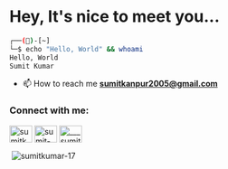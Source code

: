 # Hey, It's nice to meet you...


```bash
┌──()-[~]
└─$ echo "Hello, World" && whoami 
Hello, World
Sumit Kumar
``` 

- 📫 How to reach me **sumitkanpur2005@gmail.com**


<h3 align="left">Connect with me:</h3>
<p align="left">
<a href="https://twitter.com/sumitk371" target="blank"><img align="center" src="https://raw.githubusercontent.com/rahuldkjain/github-profile-readme-generator/master/src/images/icons/Social/twitter.svg" alt="sumitk371" height="30" width="40" /></a>
<a href="https://linkedin.com/in/sumit-kumar-614128207" target="blank"><img align="center" src="https://raw.githubusercontent.com/rahuldkjain/github-profile-readme-generator/master/src/images/icons/Social/linked-in-alt.svg" alt="sumit-kumar-614128207" height="30" width="40" /></a>
<a href="https://instagram.com/___sumitk" target="blank"><img align="center" src="https://raw.githubusercontent.com/rahuldkjain/github-profile-readme-generator/master/src/images/icons/Social/instagram.svg" alt="___sumitk" height="30" width="40" /></a>
</p>

<p>&nbsp;<img align="center" src="https://github-readme-stats.vercel.app/api?username=sumitkumar-17&show_icons=true&locale=en&theme=transparent" alt="sumitkumar-17" /></p>

<!--
<p>&nbsp;<img align="center" src="https://github-readme-stats.vercel.app/api/top-langs/?username=SumitKumar-17&exclude_repo=CS39001_Computer_Organization_Laboratory,CS61061_Data_Analytics&theme=transparent" alt="sumitkumar-17" /></p>
-->



<!--![github contribution grid snake animation](https://raw.githubusercontent.com/shahradelahi/shahradelahi/output/github-contribution-grid-snake-dark.svg#gh-dark-mode-only)
![github contribution grid snake animation](https://raw.githubusercontent.com/shahradelahi/shahradelahi/output/github-contribution-grid-snake.svg#gh-light-mode-only)-->
